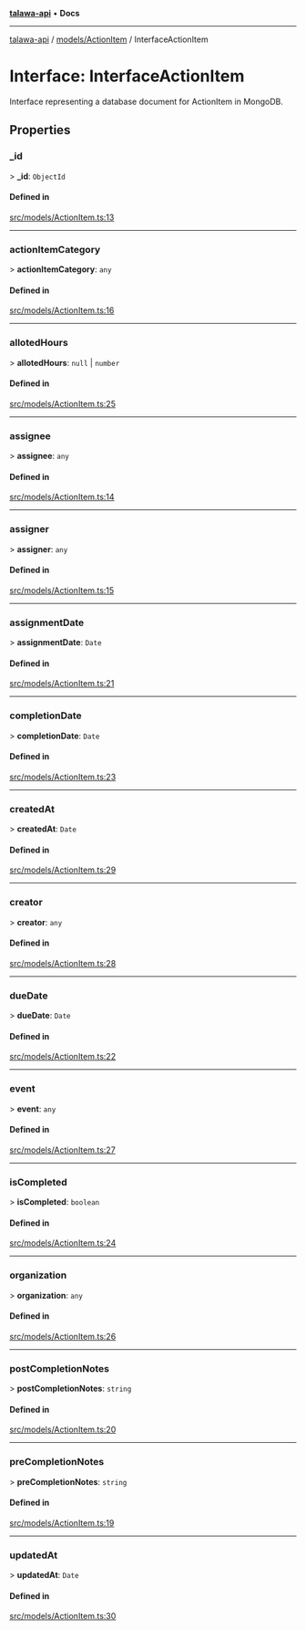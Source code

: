 [**talawa-api**](../../../README.md) • **Docs**

***

[talawa-api](../../../modules.md) / [models/ActionItem](../README.md) / InterfaceActionItem

# Interface: InterfaceActionItem

Interface representing a database document for ActionItem in MongoDB.

## Properties

### \_id

\> **\_id**: `ObjectId`

#### Defined in

[src/models/ActionItem.ts:13](https://github.com/PalisadoesFoundation/talawa-api/blob/0e711c6a6b57f55ab5776fc9c8edfc5ebc0b3d70/src/models/ActionItem.ts#L13)

***

### actionItemCategory

\> **actionItemCategory**: `any`

#### Defined in

[src/models/ActionItem.ts:16](https://github.com/PalisadoesFoundation/talawa-api/blob/0e711c6a6b57f55ab5776fc9c8edfc5ebc0b3d70/src/models/ActionItem.ts#L16)

***

### allotedHours

\> **allotedHours**: `null` \| `number`

#### Defined in

[src/models/ActionItem.ts:25](https://github.com/PalisadoesFoundation/talawa-api/blob/0e711c6a6b57f55ab5776fc9c8edfc5ebc0b3d70/src/models/ActionItem.ts#L25)

***

### assignee

\> **assignee**: `any`

#### Defined in

[src/models/ActionItem.ts:14](https://github.com/PalisadoesFoundation/talawa-api/blob/0e711c6a6b57f55ab5776fc9c8edfc5ebc0b3d70/src/models/ActionItem.ts#L14)

***

### assigner

\> **assigner**: `any`

#### Defined in

[src/models/ActionItem.ts:15](https://github.com/PalisadoesFoundation/talawa-api/blob/0e711c6a6b57f55ab5776fc9c8edfc5ebc0b3d70/src/models/ActionItem.ts#L15)

***

### assignmentDate

\> **assignmentDate**: `Date`

#### Defined in

[src/models/ActionItem.ts:21](https://github.com/PalisadoesFoundation/talawa-api/blob/0e711c6a6b57f55ab5776fc9c8edfc5ebc0b3d70/src/models/ActionItem.ts#L21)

***

### completionDate

\> **completionDate**: `Date`

#### Defined in

[src/models/ActionItem.ts:23](https://github.com/PalisadoesFoundation/talawa-api/blob/0e711c6a6b57f55ab5776fc9c8edfc5ebc0b3d70/src/models/ActionItem.ts#L23)

***

### createdAt

\> **createdAt**: `Date`

#### Defined in

[src/models/ActionItem.ts:29](https://github.com/PalisadoesFoundation/talawa-api/blob/0e711c6a6b57f55ab5776fc9c8edfc5ebc0b3d70/src/models/ActionItem.ts#L29)

***

### creator

\> **creator**: `any`

#### Defined in

[src/models/ActionItem.ts:28](https://github.com/PalisadoesFoundation/talawa-api/blob/0e711c6a6b57f55ab5776fc9c8edfc5ebc0b3d70/src/models/ActionItem.ts#L28)

***

### dueDate

\> **dueDate**: `Date`

#### Defined in

[src/models/ActionItem.ts:22](https://github.com/PalisadoesFoundation/talawa-api/blob/0e711c6a6b57f55ab5776fc9c8edfc5ebc0b3d70/src/models/ActionItem.ts#L22)

***

### event

\> **event**: `any`

#### Defined in

[src/models/ActionItem.ts:27](https://github.com/PalisadoesFoundation/talawa-api/blob/0e711c6a6b57f55ab5776fc9c8edfc5ebc0b3d70/src/models/ActionItem.ts#L27)

***

### isCompleted

\> **isCompleted**: `boolean`

#### Defined in

[src/models/ActionItem.ts:24](https://github.com/PalisadoesFoundation/talawa-api/blob/0e711c6a6b57f55ab5776fc9c8edfc5ebc0b3d70/src/models/ActionItem.ts#L24)

***

### organization

\> **organization**: `any`

#### Defined in

[src/models/ActionItem.ts:26](https://github.com/PalisadoesFoundation/talawa-api/blob/0e711c6a6b57f55ab5776fc9c8edfc5ebc0b3d70/src/models/ActionItem.ts#L26)

***

### postCompletionNotes

\> **postCompletionNotes**: `string`

#### Defined in

[src/models/ActionItem.ts:20](https://github.com/PalisadoesFoundation/talawa-api/blob/0e711c6a6b57f55ab5776fc9c8edfc5ebc0b3d70/src/models/ActionItem.ts#L20)

***

### preCompletionNotes

\> **preCompletionNotes**: `string`

#### Defined in

[src/models/ActionItem.ts:19](https://github.com/PalisadoesFoundation/talawa-api/blob/0e711c6a6b57f55ab5776fc9c8edfc5ebc0b3d70/src/models/ActionItem.ts#L19)

***

### updatedAt

\> **updatedAt**: `Date`

#### Defined in

[src/models/ActionItem.ts:30](https://github.com/PalisadoesFoundation/talawa-api/blob/0e711c6a6b57f55ab5776fc9c8edfc5ebc0b3d70/src/models/ActionItem.ts#L30)
